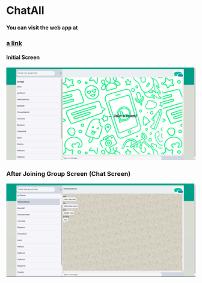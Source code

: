 # ChatAll
#### You can visit the web app at

### [a link](https://piyu0809.github.io/ChatAll/)

#### Initial Screen
![Initial Screen](chatall2.png)

### After Joining Group Screen (Chat Screen)
![Chat Screen](Chatall.png)

